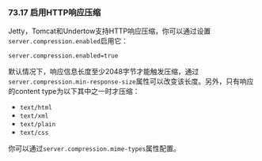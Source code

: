### 73.17 启用HTTP响应压缩

Jetty，Tomcat和Undertow支持HTTP响应压缩，你可以通过设置`server.compression.enabled`启用它：
```properties
server.compression.enabled=true
```
默认情况下，响应信息长度至少2048字节才能触发压缩，通过`server.compression.min-response-size`属性可以改变该长度。另外，只有响应的content type为以下其中之一时才压缩：

- `text/html`
- `text/xml`
- `text/plain`
- `text/css`

你可以通过`server.compression.mime-types`属性配置。
